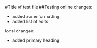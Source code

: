 #Title of test file
##Testing
online changes:
* added some formatting
* added list of edits

local changes:
* added primary heading
